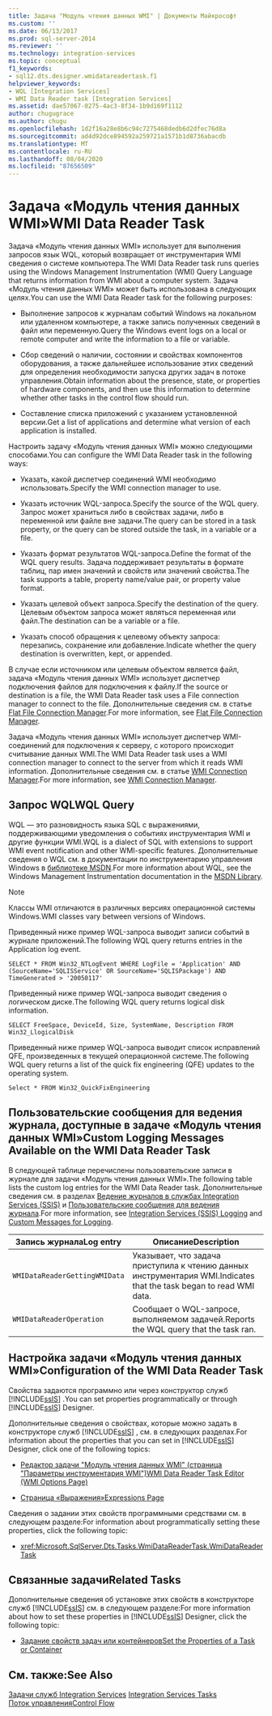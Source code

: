 ```yaml
---
title: Задача "Модуль чтения данных WMI" | Документы Майкрософт
ms.custom: ''
ms.date: 06/13/2017
ms.prod: sql-server-2014
ms.reviewer: ''
ms.technology: integration-services
ms.topic: conceptual
f1_keywords:
- sql12.dts.designer.wmidatareadertask.f1
helpviewer_keywords:
- WQL [Integration Services]
- WMI Data Reader task [Integration Services]
ms.assetid: dae57067-0275-4ac3-8f34-1b9d169f1112
author: chugugrace
ms.author: chugu
ms.openlocfilehash: 1d2f16a28e8b6c94c7275468dedb6d2dfec76d8a
ms.sourcegitcommit: ad4d92dce894592a259721a1571b1d8736abacdb
ms.translationtype: MT
ms.contentlocale: ru-RU
ms.lasthandoff: 08/04/2020
ms.locfileid: "87656509"
---
```

# <a name="wmi-data-reader-task"></a><span data-ttu-id="2b57f-102">Задача «Модуль чтения данных WMI»</span><span class="sxs-lookup"><span data-stu-id="2b57f-102">WMI Data Reader Task</span></span>
  <span data-ttu-id="2b57f-103">Задача «Модуль чтения данных WMI» использует для выполнения запросов язык WQL, который возвращает от инструментария WMI сведения о системе компьютера.</span><span class="sxs-lookup"><span data-stu-id="2b57f-103">The WMI Data Reader task runs queries using the Windows Management Instrumentation (WMI) Query Language that returns information from WMI about a computer system.</span></span> <span data-ttu-id="2b57f-104">Задача «Модуль чтения данных WMI» может быть использована в следующих целях.</span><span class="sxs-lookup"><span data-stu-id="2b57f-104">You can use the WMI Data Reader task for the following purposes:</span></span>  
  
-   <span data-ttu-id="2b57f-105">Выполнение запросов к журналам событий Windows на локальном или удаленном компьютере, а также запись полученных сведений в файл или переменную.</span><span class="sxs-lookup"><span data-stu-id="2b57f-105">Query the Windows event logs on a local or remote computer and write the information to a file or variable.</span></span>  
  
-   <span data-ttu-id="2b57f-106">Сбор сведений о наличии, состоянии и свойствах компонентов оборудования, а также дальнейшее использование этих сведений для определения необходимости запуска других задач в потоке управления.</span><span class="sxs-lookup"><span data-stu-id="2b57f-106">Obtain information about the presence, state, or properties of hardware components, and then use this information to determine whether other tasks in the control flow should run.</span></span>  
  
-   <span data-ttu-id="2b57f-107">Составление списка приложений с указанием установленной версии.</span><span class="sxs-lookup"><span data-stu-id="2b57f-107">Get a list of applications and determine what version of each application is installed.</span></span>  
  
 <span data-ttu-id="2b57f-108">Настроить задачу «Модуль чтения данных WMI» можно следующими способами.</span><span class="sxs-lookup"><span data-stu-id="2b57f-108">You can configure the WMI Data Reader task in the following ways:</span></span>  
  
-   <span data-ttu-id="2b57f-109">Указать, какой диспетчер соединений WMI необходимо использовать.</span><span class="sxs-lookup"><span data-stu-id="2b57f-109">Specify the WMI connection manager to use.</span></span>  
  
-   <span data-ttu-id="2b57f-110">Указать источник WQL-запроса.</span><span class="sxs-lookup"><span data-stu-id="2b57f-110">Specify the source of the WQL query.</span></span> <span data-ttu-id="2b57f-111">Запрос может храниться либо в свойствах задачи, либо в переменной или файле вне задачи.</span><span class="sxs-lookup"><span data-stu-id="2b57f-111">The query can be stored in a task property, or the query can be stored outside the task, in a variable or a file.</span></span>  
  
-   <span data-ttu-id="2b57f-112">Указать формат результатов WQL-запроса.</span><span class="sxs-lookup"><span data-stu-id="2b57f-112">Define the format of the WQL query results.</span></span> <span data-ttu-id="2b57f-113">Задача поддерживает результаты в формате таблиц, пар имен значений и свойств или значений свойства.</span><span class="sxs-lookup"><span data-stu-id="2b57f-113">The task supports a table, property name/value pair, or property value format.</span></span>  
  
-   <span data-ttu-id="2b57f-114">Указать целевой объект запроса.</span><span class="sxs-lookup"><span data-stu-id="2b57f-114">Specify the destination of the query.</span></span> <span data-ttu-id="2b57f-115">Целевым объектом запроса может являться переменная или файл.</span><span class="sxs-lookup"><span data-stu-id="2b57f-115">The destination can be a variable or a file.</span></span>  
  
-   <span data-ttu-id="2b57f-116">Указать способ обращения к целевому объекту запроса: перезапись, сохранение или добавление.</span><span class="sxs-lookup"><span data-stu-id="2b57f-116">Indicate whether the query destination is overwritten, kept, or appended.</span></span>  
  
 <span data-ttu-id="2b57f-117">В случае если источником или целевым объектом является файл, задача «Модуль чтения данных WMI» использует диспетчер подключения файлов для подключения к файлу.</span><span class="sxs-lookup"><span data-stu-id="2b57f-117">If the source or destination is a file, the WMI Data Reader task uses a File connection manager to connect to the file.</span></span> <span data-ttu-id="2b57f-118">Дополнительные сведения см. в статье [Flat File Connection Manager](../connection-manager/file-connection-manager.md).</span><span class="sxs-lookup"><span data-stu-id="2b57f-118">For more information, see [Flat File Connection Manager](../connection-manager/file-connection-manager.md).</span></span>  
  
 <span data-ttu-id="2b57f-119">Задача «Модуль чтения данных WMI» использует диспетчер WMI-соединений для подключения к серверу, с которого происходит считывание данных WMI.</span><span class="sxs-lookup"><span data-stu-id="2b57f-119">The WMI Data Reader task uses a WMI connection manager to connect to the server from which it reads WMI information.</span></span> <span data-ttu-id="2b57f-120">Дополнительные сведения см. в статье [WMI Connection Manager](../connection-manager/wmi-connection-manager.md).</span><span class="sxs-lookup"><span data-stu-id="2b57f-120">For more information, see [WMI Connection Manager](../connection-manager/wmi-connection-manager.md).</span></span>  
  
## <a name="wql-query"></a><span data-ttu-id="2b57f-121">Запрос WQL</span><span class="sxs-lookup"><span data-stu-id="2b57f-121">WQL Query</span></span>  
 <span data-ttu-id="2b57f-122">WQL — это разновидность языка SQL с выражениями, поддерживающими уведомления о событиях инструментария WMI и другие функции WMI.</span><span class="sxs-lookup"><span data-stu-id="2b57f-122">WQL is a dialect of SQL with extensions to support WMI event notification and other WMI-specific features.</span></span> <span data-ttu-id="2b57f-123">Дополнительные сведения о WQL см. в документации по инструментарию управления Windows в [библиотеке MSDN](https://go.microsoft.com/fwlink/?linkid=7022).</span><span class="sxs-lookup"><span data-stu-id="2b57f-123">For more information about WQL, see the Windows Management Instrumentation documentation in the [MSDN Library](https://go.microsoft.com/fwlink/?linkid=7022).</span></span>  
  
> [!NOTE]  
>  <span data-ttu-id="2b57f-124">Классы WMI отличаются в различных версиях операционной системы Windows.</span><span class="sxs-lookup"><span data-stu-id="2b57f-124">WMI classes vary between versions of Windows.</span></span>  
  
 <span data-ttu-id="2b57f-125">Приведенный ниже пример WQL-запроса выводит записи событий в журнале приложений.</span><span class="sxs-lookup"><span data-stu-id="2b57f-125">The following WQL query returns entries in the Application log event.</span></span>  
  
```  
SELECT * FROM Win32_NTLogEvent WHERE LogFile = 'Application' AND (SourceName='SQLISService' OR SourceName='SQLISPackage') AND TimeGenerated > '20050117'  
```  
  
 <span data-ttu-id="2b57f-126">Приведенный ниже пример WQL-запроса выводит сведения о логическом диске.</span><span class="sxs-lookup"><span data-stu-id="2b57f-126">The following WQL query returns logical disk information.</span></span>  
  
```  
SELECT FreeSpace, DeviceId, Size, SystemName, Description FROM Win32_LlogicalDisk  
```  
  
 <span data-ttu-id="2b57f-127">Приведенный ниже пример WQL-запроса выводит список исправлений QFE, произведенных в текущей операционной системе.</span><span class="sxs-lookup"><span data-stu-id="2b57f-127">The following WQL query returns a list of the quick fix engineering (QFE) updates to the operating system.</span></span>  
  
```  
Select * FROM Win32_QuickFixEngineering  
```  
  
## <a name="custom-logging-messages-available-on-the-wmi-data-reader-task"></a><span data-ttu-id="2b57f-128">Пользовательские сообщения для ведения журнала, доступные в задаче «Модуль чтения данных WMI»</span><span class="sxs-lookup"><span data-stu-id="2b57f-128">Custom Logging Messages Available on the WMI Data Reader Task</span></span>  
 <span data-ttu-id="2b57f-129">В следующей таблице перечислены пользовательские записи в журнале для задачи «Модуль чтения данных WMI».</span><span class="sxs-lookup"><span data-stu-id="2b57f-129">The following table lists the custom log entries for the WMI Data Reader task.</span></span> <span data-ttu-id="2b57f-130">Дополнительные сведения см. в разделах [Ведение журналов в службах Integration Services (SSIS)](../performance/integration-services-ssis-logging.md) и [Пользовательские сообщения для ведения журнала](../custom-messages-for-logging.md).</span><span class="sxs-lookup"><span data-stu-id="2b57f-130">For more information, see [Integration Services &#40;SSIS&#41; Logging](../performance/integration-services-ssis-logging.md) and [Custom Messages for Logging](../custom-messages-for-logging.md).</span></span>  
  
|<span data-ttu-id="2b57f-131">Запись журнала</span><span class="sxs-lookup"><span data-stu-id="2b57f-131">Log entry</span></span>|<span data-ttu-id="2b57f-132">Описание</span><span class="sxs-lookup"><span data-stu-id="2b57f-132">Description</span></span>|  
|---------------|-----------------|  
|`WMIDataReaderGettingWMIData`|<span data-ttu-id="2b57f-133">Указывает, что задача приступила к чтению данных инструментария WMI.</span><span class="sxs-lookup"><span data-stu-id="2b57f-133">Indicates that the task began to read WMI data.</span></span>|  
|`WMIDataReaderOperation`|<span data-ttu-id="2b57f-134">Сообщает о WQL-запросе, выполняемом задачей.</span><span class="sxs-lookup"><span data-stu-id="2b57f-134">Reports the WQL query that the task ran.</span></span>|  
  
## <a name="configuration-of-the-wmi-data-reader-task"></a><span data-ttu-id="2b57f-135">Настройка задачи «Модуль чтения данных WMI»</span><span class="sxs-lookup"><span data-stu-id="2b57f-135">Configuration of the WMI Data Reader Task</span></span>  
 <span data-ttu-id="2b57f-136">Свойства задаются программно или через конструктор служб [!INCLUDE[ssIS](../../includes/ssis-md.md)] .</span><span class="sxs-lookup"><span data-stu-id="2b57f-136">You can set properties programmatically or through [!INCLUDE[ssIS](../../includes/ssis-md.md)] Designer.</span></span>  
  
 <span data-ttu-id="2b57f-137">Дополнительные сведения о свойствах, которые можно задать в конструкторе служб [!INCLUDE[ssIS](../../includes/ssis-md.md)] , см. в следующих разделах.</span><span class="sxs-lookup"><span data-stu-id="2b57f-137">For information about the properties that you can set in [!INCLUDE[ssIS](../../includes/ssis-md.md)] Designer, click one of the following topics:</span></span>  
  
-   [<span data-ttu-id="2b57f-138">Редактор задачи "Модуль чтения данных WMI" (страница "Параметры инструментария WMI")</span><span class="sxs-lookup"><span data-stu-id="2b57f-138">WMI Data Reader Task Editor &#40;WMI Options Page&#41;</span></span>](../wmi-data-reader-task-editor-wmi-options-page.md)  
  
-   [<span data-ttu-id="2b57f-139">Страница «Выражения»</span><span class="sxs-lookup"><span data-stu-id="2b57f-139">Expressions Page</span></span>](../expressions/expressions-page.md)  
  
 <span data-ttu-id="2b57f-140">Сведения о задании этих свойств программными средствами см. в следующем разделе:</span><span class="sxs-lookup"><span data-stu-id="2b57f-140">For information about programmatically setting these properties, click the following topic:</span></span>  
  
-   <xref:Microsoft.SqlServer.Dts.Tasks.WmiDataReaderTask.WmiDataReaderTask>  
  
## <a name="related-tasks"></a><span data-ttu-id="2b57f-141">Связанные задачи</span><span class="sxs-lookup"><span data-stu-id="2b57f-141">Related Tasks</span></span>  
 <span data-ttu-id="2b57f-142">Дополнительные сведения об установке этих свойств в конструкторе служб [!INCLUDE[ssIS](../../includes/ssis-md.md)] см. в следующем разделе:</span><span class="sxs-lookup"><span data-stu-id="2b57f-142">For more information about how to set these properties in [!INCLUDE[ssIS](../../includes/ssis-md.md)] Designer, click the following topic:</span></span>  
  
-   [<span data-ttu-id="2b57f-143">Задание свойств задач или контейнеров</span><span class="sxs-lookup"><span data-stu-id="2b57f-143">Set the Properties of a Task or Container</span></span>](../set-the-properties-of-a-task-or-container.md)  
  
## <a name="see-also"></a><span data-ttu-id="2b57f-144">См. также:</span><span class="sxs-lookup"><span data-stu-id="2b57f-144">See Also</span></span>  
 <span data-ttu-id="2b57f-145">[Задачи служб Integration Services](integration-services-tasks.md) </span><span class="sxs-lookup"><span data-stu-id="2b57f-145">[Integration Services Tasks](integration-services-tasks.md) </span></span>  
 [<span data-ttu-id="2b57f-146">Поток управления</span><span class="sxs-lookup"><span data-stu-id="2b57f-146">Control Flow</span></span>](control-flow.md)  
  
  
